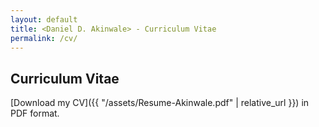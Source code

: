 ```yaml
---
layout: default
title: <Daniel D. Akinwale> - Curriculum Vitae
permalink: /cv/
---
```

## Curriculum Vitae

[Download my CV]({{ "/assets/Resume-Akinwale.pdf" | relative_url }}) in PDF format.


